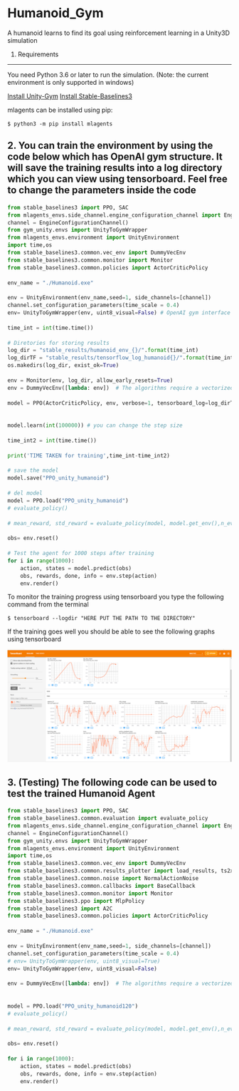 # Humanoid_Gym
A humanoid learns to find its goal using reinforcement learning in a Unity3D simulation

1. Requirements
------------

You need Python 3.6 or later to run the simulation. (Note: the current environment is only supported in windows)

[Install Unity-Gym](https://github.com/Unity-Technologies/ml-agents/tree/main/gym-unity)
[Install Stable-Baselines3](https://stable-baselines3.readthedocs.io/en/master/guide/install.html)

mlagents can be installed using pip:

    $ python3 -m pip install mlagents
    
## 2. You can train the environment by using the code below which has OpenAI gym structure. It will save the training results into a log directory which you can view using tensorboard. Feel free to change the parameters inside the code

```python
from stable_baselines3 import PPO, SAC
from mlagents_envs.side_channel.engine_configuration_channel import EngineConfigurationChannel
channel = EngineConfigurationChannel()
from gym_unity.envs import UnityToGymWrapper
from mlagents_envs.environment import UnityEnvironment
import time,os
from stable_baselines3.common.vec_env import DummyVecEnv
from stable_baselines3.common.monitor import Monitor
from stable_baselines3.common.policies import ActorCriticPolicy

env_name = "./Humanoid.exe"

env = UnityEnvironment(env_name,seed=1, side_channels=[channel])
channel.set_configuration_parameters(time_scale = 0.4)
env= UnityToGymWrapper(env, uint8_visual=False) # OpenAI gym interface created using UNITY

time_int = int(time.time())

# Diretories for storing results 
log_dir = "stable_results/humanoid_env_{}/".format(time_int)
log_dirTF = "stable_results/tensorflow_log_humanoid{}/".format(time_int) 
os.makedirs(log_dir, exist_ok=True)

env = Monitor(env, log_dir, allow_early_resets=True)
env = DummyVecEnv([lambda: env])  # The algorithms require a vectorized environment to run

model = PPO(ActorCriticPolicy, env, verbose=1, tensorboard_log=log_dirTF, device='cuda')


model.learn(int(100000)) # you can change the step size

time_int2 = int(time.time())

print('TIME TAKEN for training',time_int-time_int2)

# save the model
model.save("PPO_unity_humanoid")

# del model
model = PPO.load("PPO_unity_humanoid")
# evaluate_policy()

# mean_reward, std_reward = evaluate_policy(model, model.get_env(),n_eval_episodes=10)

obs= env.reset()

# Test the agent for 1000 steps after training
for i in range(1000):
    action, states = model.predict(obs)
    obs, rewards, done, info = env.step(action)
    env.render()

```

To monitor the training progress using tensorboard you type the following command from the terminal

    $ tensorboard --logdir "HERE PUT THE PATH TO THE DIRECTORY"
 
 If the training goes well you should be able to see the following graphs using tensorboard
 
 ![Screenshot](tfresults.png)
 
 
## 3. (Testing) The following code can be used to test the trained Humanoid Agent
```python
from stable_baselines3 import PPO, SAC
from stable_baselines3.common.evaluation import evaluate_policy
from mlagents_envs.side_channel.engine_configuration_channel import EngineConfigurationChannel
channel = EngineConfigurationChannel()
from gym_unity.envs import UnityToGymWrapper
from mlagents_envs.environment import UnityEnvironment
import time,os
from stable_baselines3.common.vec_env import DummyVecEnv
from stable_baselines3.common.results_plotter import load_results, ts2xy
from stable_baselines3.common.noise import NormalActionNoise
from stable_baselines3.common.callbacks import BaseCallback 
from stable_baselines3.common.monitor import Monitor
from stable_baselines3.ppo import MlpPolicy
from stable_baselines3 import A2C
from stable_baselines3.common.policies import ActorCriticPolicy

env_name = "./Humanoid.exe"

env = UnityEnvironment(env_name,seed=1, side_channels=[channel])
channel.set_configuration_parameters(time_scale = 0.4)
# env= UnityToGymWrapper(env, uint8_visual=True)
env= UnityToGymWrapper(env, uint8_visual=False)

env = DummyVecEnv([lambda: env])  # The algorithms require a vectorized environment to run


model = PPO.load("PPO_unity_humanoid120")
# evaluate_policy()

# mean_reward, std_reward = evaluate_policy(model, model.get_env(),n_eval_episodes=10)

obs= env.reset()

for i in range(1000):
    action, states = model.predict(obs)
    obs, rewards, done, info = env.step(action)
    env.render()

```


